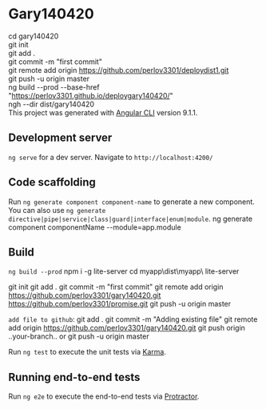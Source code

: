# Gary140420
cd gary140420  
git init      
git add .    
git commit -m "first commit"   
git remote add origin https://github.com/perlov3301/deploydist1.git   
git push -u origin master   
ng build --prod --base-href "https://perlov3301.github.io/deploygary140420/"    
ngh --dir dist/gary140420    
This project was generated with [Angular CLI](https://github.com/angular/angular-cli) version 9.1.1.

## Development server
`ng serve` for a dev server. Navigate to `http://localhost:4200/`

## Code scaffolding

Run `ng generate component component-name` to generate a new component. You can also use `ng generate directive|pipe|service|class|guard|interface|enum|module`.
ng generate component componentName --module=app.module
## Build
`ng build --prod`
npm i -g lite-server
cd myapp\dist\myapp\ 
lite-server

git init
git add .
git commit -m "first commit"
git remote add origin https://github.com/perlov3301/gary140420.git
                      https://github.com/perlov3301/promise.git
git push -u origin master

`add file to github`:
git add .
git commit -m "Adding existing file"
git remote add origin https://github.com/perlov3301/gary140420.git
git push origin ..your-branch..
or 
git push -u origin master

Run `ng test` to execute the unit tests via [Karma](https://karma-runner.github.io).

## Running end-to-end tests

Run `ng e2e` to execute the end-to-end tests via [Protractor](http://www.protractortest.org/).

